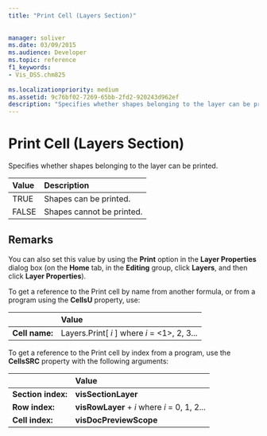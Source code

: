 ```yaml
---
title: "Print Cell (Layers Section)"
 
 
manager: soliver
ms.date: 03/09/2015
ms.audience: Developer
ms.topic: reference
f1_keywords:
- Vis_DSS.chm825
 
ms.localizationpriority: medium
ms.assetid: 9c76bf02-7269-65bb-2fd2-920243d962ef
description: "Specifies whether shapes belonging to the layer can be printed."
---
```


# Print Cell (Layers Section)

Specifies whether shapes belonging to the layer can be printed.
  
|**Value**|**Description**|
|:-----|:-----|
|TRUE  <br/> |Shapes can be printed. |
|FALSE  <br/> |Shapes cannot be printed. |
   
## Remarks

You can also set this value by using the **Print** option in the **Layer Properties** dialog box (on the **Home** tab, in the **Editing** group, click **Layers**, and then click **Layer Properties**).
  
To get a reference to the Print cell by name from another formula, or from a program using the **CellsU** property, use: 
  
||Value |
|:-----|:-----|
|**Cell name:**  <br/> |Layers.Print[ *i*  ] where  *i*  = <1>, 2, 3... |
   
To get a reference to the Print cell by index from a program, use the **CellsSRC** property with the following arguments: 
  
||Value |
|:-----|:-----|
|**Section index:**  <br/> |**visSectionLayer** <br/> |
|**Row index:**  <br/> |**visRowLayer** +  *i*  where  *i*  = 0, 1, 2... |
|**Cell index:**  <br/> |**visDocPreviewScope** <br/> |
   

